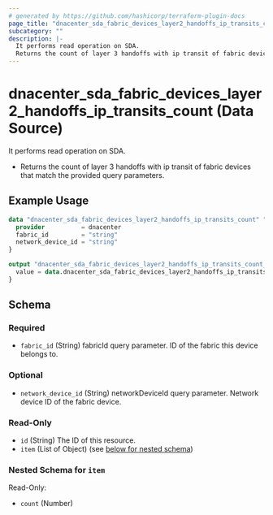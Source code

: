 ```yaml
---
# generated by https://github.com/hashicorp/terraform-plugin-docs
page_title: "dnacenter_sda_fabric_devices_layer2_handoffs_ip_transits_count Data Source - terraform-provider-dnacenter"
subcategory: ""
description: |-
  It performs read operation on SDA.
  Returns the count of layer 3 handoffs with ip transit of fabric devices that match the provided query parameters.
---
```


# dnacenter_sda_fabric_devices_layer2_handoffs_ip_transits_count (Data Source)

It performs read operation on SDA.

- Returns the count of layer 3 handoffs with ip transit of fabric devices that match the provided query parameters.

## Example Usage

```terraform
data "dnacenter_sda_fabric_devices_layer2_handoffs_ip_transits_count" "example" {
  provider          = dnacenter
  fabric_id         = "string"
  network_device_id = "string"
}

output "dnacenter_sda_fabric_devices_layer2_handoffs_ip_transits_count_example" {
  value = data.dnacenter_sda_fabric_devices_layer2_handoffs_ip_transits_count.example.item
}
```

<!-- schema generated by tfplugindocs -->
## Schema

### Required

- `fabric_id` (String) fabricId query parameter. ID of the fabric this device belongs to.

### Optional

- `network_device_id` (String) networkDeviceId query parameter. Network device ID of the fabric device.

### Read-Only

- `id` (String) The ID of this resource.
- `item` (List of Object) (see [below for nested schema](#nestedatt--item))

<a id="nestedatt--item"></a>
### Nested Schema for `item`

Read-Only:

- `count` (Number)
